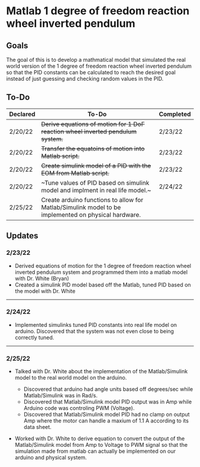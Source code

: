 # Matlab 1 degree of freedom reaction wheel inverted pendulum

## Goals
The goal of this is to develop a mathmatical model that simulated the real world version of the 1 degree of freedom reaction wheel inverted pendulum so that the PID constants can be calculated to reach the desired goal instead of just guessing and checking random values in the PID. 

## To-Do
| Declared | To-Do | Completed |
--- | --- | ---
| 2/20/22 | ~~Derive equations of motion for 1 DoF reaction wheel inverted pendulum system.~~ | 2/23/22
| 2/20/22 | ~~Transfer the equatoins of motion into Matlab script.~~ | 2/23/22
| 2/20/22 | ~~Create simulink model of a PID with the EOM from Matlab script.~~ | 2/23/22
| 2/20/22 | ~Tune values of PID based on simulink model and implment in real life model.~ | 2/24/22
| 2/25/22 | Create arduino functions to allow for Matlab/Simulink model to be implemented on physical hardware. | 











## Updates 

### 2/23/22
- Derived equations of motion for the 1 degree of freedom reaction wheel inverted pendulum system and programmed them into a matlab model with Dr. White (Bryan)
- Created a simulink PID model based off the Matlab, tuned PID based on the model with Dr. White

---

### 2/24/22
- Implemented simulinks tuned PID constants into real life model on arduino. Discovered that the system was not even close to being correctly tuned.

---

### 2/25/22 
- Talked with Dr. White about the implementation of the Matlab/Simulink model to the real world model on the arduino.
    - Discovered that arduino had angle units based off degrees/sec while Matlab/Simulink was in Rad/s.
    - Discovered that Matlab/Simulink model PID output was in Amp while Arduino code was controling PWM (Voltage).
    - Discovered that Matlab/Simulink model PID had no clamp on output Amp where the motor can handle a maxium of 1.1 A according to its data sheet.

- Worked with Dr. White to derive equation to convert the output of the Matlab/Simulink model from Amp to Voltage to PWM signal so that the simulation made from matlab can actually be implemented on our arduino and physical system.
